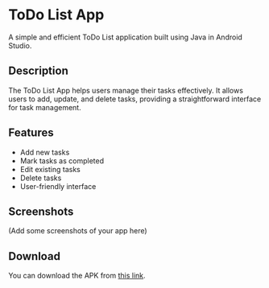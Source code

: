 # ToDo List App

A simple and efficient ToDo List application built using Java in Android Studio.

## Description

The ToDo List App helps users manage their tasks effectively. It allows users to add, update, and delete tasks, providing a straightforward interface for task management.

## Features

- Add new tasks
- Mark tasks as completed
- Edit existing tasks
- Delete tasks
- User-friendly interface

## Screenshots

(Add some screenshots of your app here)

## Download

You can download the APK from [this link](https://drive.google.com/file/d/1WkHHrsZTuw87JiKn0Dw4u1Faa3wGEDCB/view?usp=drive_link).
